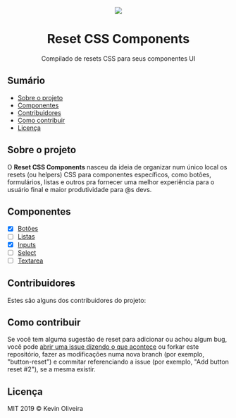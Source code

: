 <p  align="center">
<img src="https://user-images.githubusercontent.com/3299130/61169083-921d8e80-a52e-11e9-8884-51b3e5653242.png" />
</p>

<h1 align="center">Reset CSS Components</h1>
<p align="center">Compilado de resets CSS para seus componentes UI</p>

## Sumário

- [Sobre o projeto](#sobre-o-projeto)
- [Componentes](#componentes)
- [Contribuidores](#contribuidores)
- [Como contribuir](#como-contribuir)
- [Licença](#licença)

## Sobre o projeto

O **Reset CSS Components** nasceu da ideia de organizar num único local os resets (ou helpers) CSS para componentes específicos, como botões, formulários, listas e outros pra fornecer uma melhor experiência para o usuário final e maior produtividade para @s devs.

## Componentes

- [x] [Botões](/resets/buttons)
- [ ] [Listas](/resets/lists)
- [x] [Inputs](/resets/inputs)
- [ ] [Select](/resets/select)
- [ ] [Textarea](/resets/textarea)

## Contribuidores

Estes são alguns dos contribuidores do projeto:

## Como contribuir

Se você tem alguma sugestão de reset para adicionar ou achou algum bug, você pode [abrir uma issue dizendo o que acontece](https://github.com/kvnol/reset-css-components/issues/new) ou forkar este repositório, fazer as modificações numa nova branch (por exemplo, "button-reset") e commitar referenciando a issue (por exemplo, "Add button reset #2"), se a mesma existir.

## Licença

MIT 2019 &copy; Kevin Oliveira
